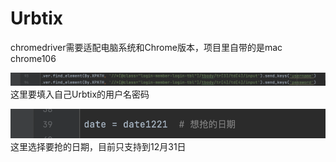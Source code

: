 # Urbtix

chromedriver需要适配电脑系统和Chrome版本，项目里自带的是mac chrome106

![img.png](img.png)
这里要填入自己Urbtix的用户名密码

![img_1.png](img_1.png)
这里选择要抢的日期，目前只支持到12月31日